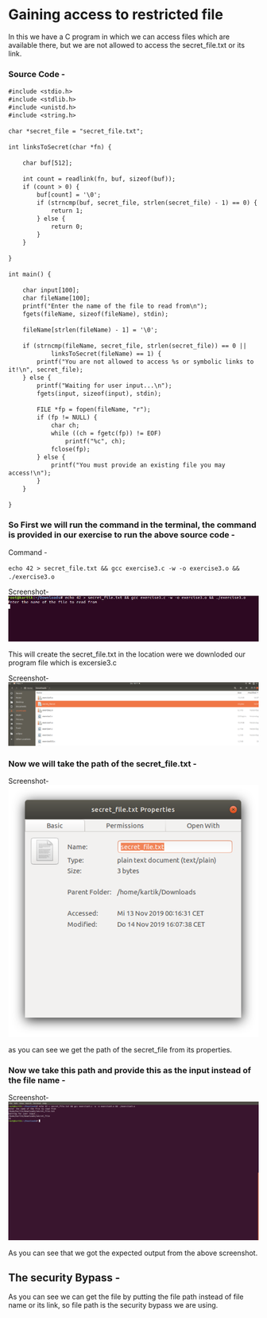 # Gaining access to restricted file

In this we have a C program in which we can access files which are available there, but we are not allowed to access the secret_file.txt or its link.

### Source Code -
```
#include <stdio.h>
#include <stdlib.h>
#include <unistd.h>
#include <string.h>
 
char *secret_file = "secret_file.txt";
 
int linksToSecret(char *fn) {
 
    char buf[512];
 
    int count = readlink(fn, buf, sizeof(buf));
    if (count > 0) {
        buf[count] = '\0';
        if (strncmp(buf, secret_file, strlen(secret_file) - 1) == 0) {
            return 1;
        } else {
            return 0;
        }
    }
 
}
 
int main() {
 
    char input[100];
    char fileName[100];
    printf("Enter the name of the file to read from\n");
    fgets(fileName, sizeof(fileName), stdin);
 
    fileName[strlen(fileName) - 1] = '\0';
 
    if (strncmp(fileName, secret_file, strlen(secret_file)) == 0 ||
            linksToSecret(fileName) == 1) {
        printf("You are not allowed to access %s or symbolic links to it!\n", secret_file);
    } else {
        printf("Waiting for user input...\n");
        fgets(input, sizeof(input), stdin);
 
        FILE *fp = fopen(fileName, "r");
        if (fp != NULL) {
            char ch;
            while ((ch = fgetc(fp)) != EOF)
                printf("%c", ch);
            fclose(fp);
        } else {
            printf("You must provide an existing file you may access!\n");
        }
    }
 
}

```

### So First we will run the command in the terminal, the command is provided in our exercise to run the above source code -

Command -

`echo 42 > secret_file.txt && gcc exercise3.c -w -o exercise3.o && ./exercise3.o`

Screenshot-   
![Screenshot](run_pro.png)

This will create the secret_file.txt in the location were we downloded our program file which is excersie3.c

Screenshot-   
![Screenshot](secretfilecreated.png)

### Now we will take the path of the secret_file.txt -

Screenshot-   
![Screenshot](filepath.png)

as you can see we get the path of the secret_file from its properties.

### Now we take this path and provide this as the input instead of the file name -

Screenshot-   
![Screenshot](secretfileaccess.png)

As you can see that we got the expected output from the above screenshot.


## The security Bypass -

As you can see we can get the file by putting the file path instead of file name or its link, so file path is the security bypass we are using.


